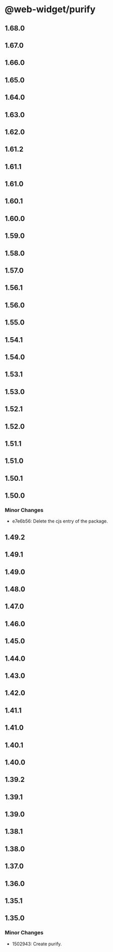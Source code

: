 # @web-widget/purify

## 1.68.0

## 1.67.0

## 1.66.0

## 1.65.0

## 1.64.0

## 1.63.0

## 1.62.0

## 1.61.2

## 1.61.1

## 1.61.0

## 1.60.1

## 1.60.0

## 1.59.0

## 1.58.0

## 1.57.0

## 1.56.1

## 1.56.0

## 1.55.0

## 1.54.1

## 1.54.0

## 1.53.1

## 1.53.0

## 1.52.1

## 1.52.0

## 1.51.1

## 1.51.0

## 1.50.1

## 1.50.0

### Minor Changes

- e7e6b56: Delete the cjs entry of the package.

## 1.49.2

## 1.49.1

## 1.49.0

## 1.48.0

## 1.47.0

## 1.46.0

## 1.45.0

## 1.44.0

## 1.43.0

## 1.42.0

## 1.41.1

## 1.41.0

## 1.40.1

## 1.40.0

## 1.39.2

## 1.39.1

## 1.39.0

## 1.38.1

## 1.38.0

## 1.37.0

## 1.36.0

## 1.35.1

## 1.35.0

### Minor Changes

- 1502943: Create purify.
